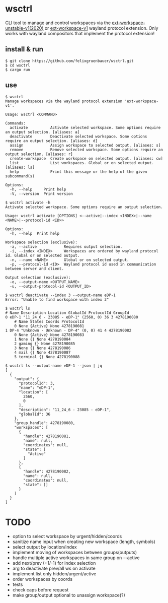 # wsctrl 

CLI tool to manage and control workspaces via the [ext-workspace-unstable-v1(2020)](https://gitlab.freedesktop.org/wayland/wayland-protocols/-/merge_requests/40/diffs?commit_id=f017d96d1f71f8e9165365735a0071e4e981e3f6#b449569b3f5835bd6102550cf485143e15025cc9wayland) or [ext-workspace-v1](https://gitlab.freedesktop.org/wayland/wayland-protocols/-/merge_requests/40) wayland protocol extension. Only works with wayland compositors that implement the protocol extension!

## install & run

```
$ git clone https://github.com/felixgruenbauer/wsctrl.git
$ cd wsctrl
$ cargo run
```

## use

```
$ wsctrl
Manage workspaces via the wayland protocol extension 'ext-workspace-v1'.

Usage: wsctrl <COMMAND>

Commands:
  activate          Activate selected workspace. Some options require an output selection. [aliases: a]
  deactivate        Deactivate selected workspace. Some options require an output selection. [aliases: d]
  assign            Assign workspace to selected output. [aliases: s]
  remove            Remove selected workspace. Some options require an output selection. [aliases: r]
  create-workspace  Create workspace on selected output. [aliases: cw]
  list              List workspaces. Global or on selected output. [aliases: ls]
  help              Print this message or the help of the given subcommand(s)

Options:
  -h, --help     Print help
  -V, --version  Print version
```

```
$ wsctrl activate -h
Activate selected workspace. Some options require an output selection.

Usage: wsctrl activate [OPTIONS] <--active|--index <INDEX>|--name <NAME>|--protocol-id <ID>>

Options:
  -h, --help  Print help

Workspace selection (exclusive):
  -a, --active            Requires output selection.
  -i, --index <INDEX>     Workspaces are ordered by wayland protocol id. Global or on selected output.
  -n, --name <NAME>       Global or on selected output.
  -p, --protocol-id <ID>  Wayland protocol id used in communication between server and client.

Output selection (exclusive):
  -o, --output-name <OUTPUT_NAME>
  -u, --output-protocol-id <OUTPUT_ID>
```

```
$ wsctrl deactivate --index 3 --output-name eDP-1
Error: "Unable to find workspace with index 3"
```

```
$ wsctrl ls
# Name Description Location GlobalId ProtocolId GroupId
0 eDP-1 "11_24_6 - 23085 - eDP-1" (2560, 0) 36 3 4278190080
    # Name States Coords ProtocolId
    0 None {Active} None 4278190081
1 DP-4 "Unknown - Unknown - DP-4" (0, 0) 41 4 4278190082
    0 None {Active} None 4278190083
    1 None {} None 4278190084
    2 gaming {} None 4278190085
    3 None {} None 4278190086
    4 mail {} None 4278190087
    5 terminal {} None 4278190088
```

```
$ wsctrl ls --output-name eDP-1 --json | jq
[
  {
    "output": {
      "protocolId": 3,
      "name": "eDP-1",
      "location": [
        2560,
        0
      ],
      "description": "11_24_6 - 23085 - eDP-1",
      "globalId": 36
    },
    "group_handle": 4278190080,
    "workspaces": [
      {
        "handle": 4278190081,
        "name": null,
        "coordinates": null,
        "state": [
          "Active"
        ]
      },
      {
        "handle": 4278190082,
        "name": null,
        "coordinates": null,
        "state": []
      }
    ]
  }
]
```



# TODO

* option to select workspace by urgent/hidden/coords
* sanitize name input when creating new workspace (length, symbols)
* select output by location/index
* implement moving of workspaces between groups(outputs)
* handle multiple active workspaces in same group on --active
* add next/prev (+1/-1) for index selection
* arg to deactivate prev/all ws on activate
* implement list only hidden/urgent/active
* order workspaces by coords
* tests
* check caps before request
* make group/output optional to unassign workspace(?)
